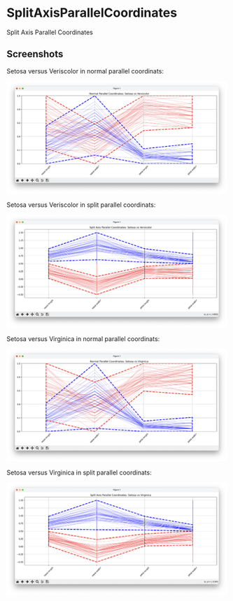 # SplitAxisParallelCoordinates

Split Axis Parallel Coordinates

## Screenshots

Setosa versus Veriscolor in normal parallel coordinats:

![setosa versus versicolor normal](setosa_versicolor_normal.png)

Setosa versus Veriscolor in split parallel coordinats:

![setosa versus versicolor split](setosa_versicolor_split.png)

Setosa versus Virginica in normal parallel coordinats:

![setosa versus Virginica normal](setosa_virginica_normal.png)

Setosa versus Virginica in split parallel coordinats:

![setosa versus Virginica split](setosa_virginica_split.png)
